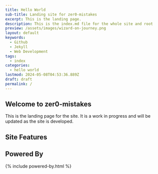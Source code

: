```yaml
---
title: Hello World
sub-title: Landing site for zer0-mistakes
excerpt: This is the landing page.
description: This is the index.md file for the whole site and root
preview: /assets/images/wizard-on-journey.png
layout: default
keywords:
  - Github
  - Jekyll
  - Web Development
tags:
  - index
categories:
  - hello world
lastmod: 2024-05-08T04:53:36.889Z
draft: draft
permalink: /
---
```


## Welcome to zer0-mistakes

This is the landing page for the site. It is a work in progress and will be updated as the site is developed.

## Site Features

## Powered By

{% include powered-by.html %}

